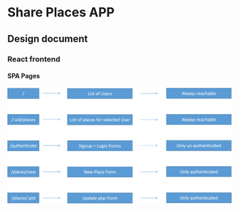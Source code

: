 # Share Places APP
## Design document
### React frontend
#### SPA Pages
![SPA-pages](./doc/SPA-pages.png)